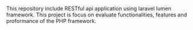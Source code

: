 This repository include RESTful api application using laravel lumen framework. This project is focus on evaluate functionalities, features and proformance of the PHP framework.
